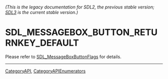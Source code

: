 ###### (This is the legacy documentation for SDL2, the previous stable version; [SDL3](https://wiki.libsdl.org/SDL3/) is the current stable version.)
# SDL_MESSAGEBOX_BUTTON_RETURNKEY_DEFAULT

Please refer to [SDL_MessageBoxButtonFlags](SDL_MessageBoxButtonFlags) for details.

----
[CategoryAPI](CategoryAPI), [CategoryAPIEnumerators](CategoryAPIEnumerators)

